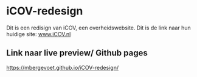 # iCOV-redesign
Dit is een redisign van iCOV, een overheidswebsite.
Dit is de link naar hun huidige site: www.iCOV.nl

## Link naar live preview/ Github pages
https://mbergevoet.github.io/iCOV-redesign/
